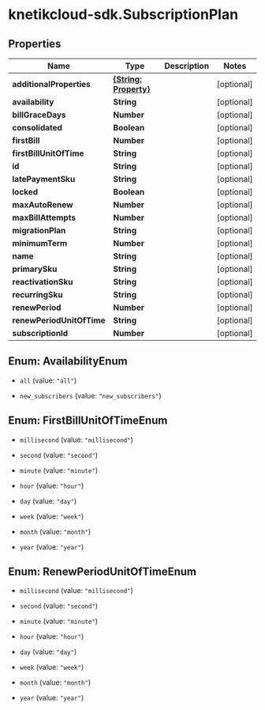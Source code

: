 # knetikcloud-sdk.SubscriptionPlan

## Properties
Name | Type | Description | Notes
------------ | ------------- | ------------- | -------------
**additionalProperties** | [**{String: Property}**](Property.md) |  | [optional] 
**availability** | **String** |  | [optional] 
**billGraceDays** | **Number** |  | [optional] 
**consolidated** | **Boolean** |  | [optional] 
**firstBill** | **Number** |  | [optional] 
**firstBillUnitOfTime** | **String** |  | [optional] 
**id** | **String** |  | [optional] 
**latePaymentSku** | **String** |  | [optional] 
**locked** | **Boolean** |  | [optional] 
**maxAutoRenew** | **Number** |  | [optional] 
**maxBillAttempts** | **Number** |  | [optional] 
**migrationPlan** | **String** |  | [optional] 
**minimumTerm** | **Number** |  | [optional] 
**name** | **String** |  | [optional] 
**primarySku** | **String** |  | [optional] 
**reactivationSku** | **String** |  | [optional] 
**recurringSku** | **String** |  | [optional] 
**renewPeriod** | **Number** |  | [optional] 
**renewPeriodUnitOfTime** | **String** |  | [optional] 
**subscriptionId** | **Number** |  | [optional] 


<a name="AvailabilityEnum"></a>
## Enum: AvailabilityEnum


* `all` (value: `"all"`)

* `new_subscribers` (value: `"new_subscribers"`)




<a name="FirstBillUnitOfTimeEnum"></a>
## Enum: FirstBillUnitOfTimeEnum


* `millisecond` (value: `"millisecond"`)

* `second` (value: `"second"`)

* `minute` (value: `"minute"`)

* `hour` (value: `"hour"`)

* `day` (value: `"day"`)

* `week` (value: `"week"`)

* `month` (value: `"month"`)

* `year` (value: `"year"`)




<a name="RenewPeriodUnitOfTimeEnum"></a>
## Enum: RenewPeriodUnitOfTimeEnum


* `millisecond` (value: `"millisecond"`)

* `second` (value: `"second"`)

* `minute` (value: `"minute"`)

* `hour` (value: `"hour"`)

* `day` (value: `"day"`)

* `week` (value: `"week"`)

* `month` (value: `"month"`)

* `year` (value: `"year"`)




